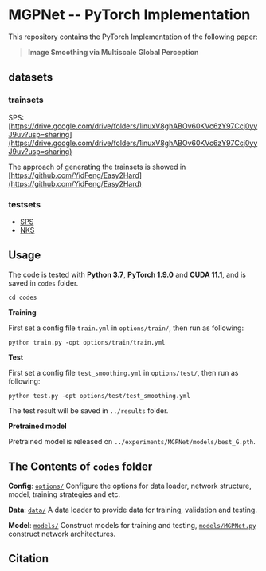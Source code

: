 # MGPNet -- PyTorch Implementation

This repository contains the PyTorch Implementation of the following paper:

> **Image Smoothing via Multiscale Global Perception**



## datasets

### trainsets

SPS: [https://drive.google.com/drive/folders/1inuxV8ghABOv60KVc6zY97Ccj0yyJ9uv?usp=sharing](https://drive.google.com/drive/folders/1inuxV8ghABOv60KVc6zY97Ccj0yyJ9uv?usp=sharing)

The approach of generating the trainsets is showed in [https://github.com/YidFeng/Easy2Hard](https://github.com/YidFeng/Easy2Hard)

### testsets

- [SPS](https://drive.google.com/drive/folders/1EDqgjFZt5KndZlHjtD2EjpcXvfzT878s?usp=sharing)
- [NKS](https://drive.google.com/drive/folders/1rsWLc7kpyM2VfGwY_Gu94TH2bnt3ywfV?usp=sharing)



## Usage

The code is tested with **Python 3.7**, **PyTorch 1.9.0** and **CUDA 11.1**, and is saved in `codes` folder.

```shell
cd codes
```

**Training**

First set a config file `train.yml` in `options/train/`, then run as following:

```shell
python train.py -opt options/train/train.yml
```

**Test**

First set a config file `test_smoothing.yml` in `options/test/`, then run as following:

	python test.py -opt options/test/test_smoothing.yml

The test result will be saved in `../results` folder.

**Pretrained model**

Pretrained model is released on `../experiments/MGPNet/models/best_G.pth`.



## The Contents of `codes` folder

**Config**: [`options/`](./options) Configure the options for data loader, network structure, model, training strategies and etc.

**Data**: [`data/`](./data) A data loader to provide data for training, validation and testing.

**Model**: [`models/`](./models) Construct models for training and testing, [`models/MGPNet.py`](./models/MGPNet.py) construct network architectures.



## Citation

```

```
